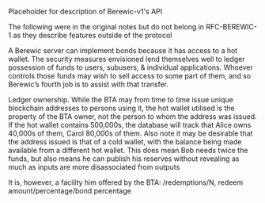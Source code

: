 Placeholder for description of Berewic-v1's API

The following were in the original notes but do not belong in RFC-BEREWIC-1 as they describe features outside of the protocol

A Berewic server can implement bonds because it has access to a hot wallet. The security measures envisioned lend themselves well to ledger possession of funds to users, subusers, & individual applications. Whoever controls those funds may wish to sell access to some part of them, and so Berewic’s fourth job is to assist with that transfer.

Ledger ownership. While the BTA may from time to time issue unique blockchain addresses to persons using it, the hot wallet utilised is the property of the BTA owner, not the person to whom the address was issued. 
If the hot wallet contains 500,000s, the database will track that Alice owns 40,000s of them, Carol 80,000s of them. 
Also note it may be desirable that the address issued is that of a cold wallet, with the balance being made available from a different hot wallet.
This does mean Bob needs twice the funds, but also means he can publish his reserves without revealing as much as inputs are more disassociated from outputs

 It is, however, a facility him offered by the BTA: /redemptions/N, redeem amount/percentage/bond percentage
